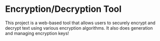 # Encryption/Decryption Tool
 This project is a web-based tool that allows users to securely encrypt and decrypt text using various encryption algorithms.  It also does generation and managing encryption keys!

